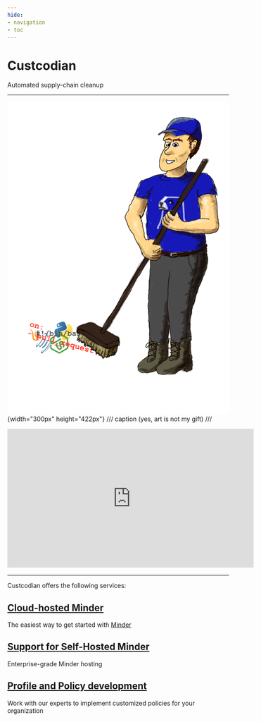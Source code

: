 ```yaml
---
hide:
- navigation
- toc
---
```


# Custcodian

<div class="tagline">Automated supply-chain cleanup</div>

---

<div class="grid" markdown>

![Image of a friendly custodian leaning on a broom](images/custcodian-doodle.webp){width="300px" height="422px"}
/// caption
(yes, art is not my gift)
///

<iframe width="560" height="315" src="https://www.youtube-nocookie.com/embed/YrIdOdX1dCI?si=Pqw5v10FDxSJ4-Xl" title="Getting Started with Minder" frameborder="0" allow="accelerometer; autoplay; clipboard-write; encrypted-media; gyroscope; picture-in-picture; web-share" referrerpolicy="strict-origin-when-cross-origin" allowfullscreen></iframe>

</div>

---

Custcodian offers the following services:

## [Cloud-hosted Minder](hosted/index.md)

The easiest way to get started with [Minder](https://mindersec.github.io)

## [Support for Self-Hosted Minder](services/index.md#on-premises-hosting)

Enterprise-grade Minder hosting

## [Profile and Policy development](services/index.md#profile-and-policy-development)

Work with our experts to implement customized policies for your organization
